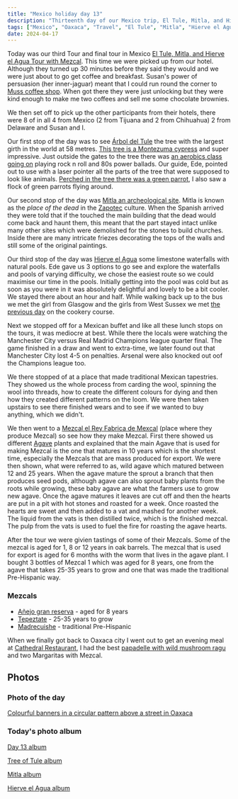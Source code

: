 ```yaml
---
title: "Mexico holiday day 13"
description: "Thirteenth day of our Mexico trip, El Tule, Mitla, and Hierve el Agua Tour with Mezcal tasting"
tags: ["Mexico", "Oaxaca", "Travel", "El Tule", "Mitla", "Hierve el Agua", "Mezcal tasting"]
date: 2024-04-17
---
```


Today was our third Tour and final tour in Mexico [El Tule, Mitla, and Hierve el Agua Tour with Mezcal](https://www.getyourguide.co.uk/oaxaca-de-juarez-l681/oaxaca-el-tule-mitla-and-hierve-el-agua-tour-w-transfer-t428000/). This time we were picked up from our hotel. Although they turned up 30 minutes before they said they would and we were just about to go get coffee and breakfast. Susan's power of persuasion (her inner-jaguar) meant that I could run round the corner to [Muss coffee shop](https://www.casaantonieta.com/muss-cafe-english). When  got there they were just unlocking but they were kind enough to make me two coffees and sell me some chocolate brownies.

We then set off to pick up the other participants from their hotels, there were 8 of in all 4 from Mexico (2 from Tijuana and 2 from Chihuahua) 2 from Delaware and Susan and I.

Our first stop of the day was to see [Árbol del Tule](https://en.wikipedia.org/wiki/%C3%81rbol_del_Tule) the tree with the largest girth in the world at 58 metres. [This tree is a Montezuma cypress](https://flickr.com/photos/dletorey/53662533228/in/album-72177720316315614/lightbox/) and super impressive. Just outside the gates to the tree there was [an aerobics class going on](https://flickr.com/photos/dletorey/53662779285/in/album-72177720316315614/lightbox/) playing rock n roll and 80s power ballads. Our guide, Ede, pointed out to use with a laser pointer all the parts of the tree that were supposed to look like animals. [Perched in the tree there was a green parrot](https://flickr.com/photos/dletorey/53662534398/in/album-72177720316315614/lightbox/), I also saw a flock of green parrots flying around.

Our second stop of the day was [Mitla an archeological site](https://en.wikipedia.org/wiki/Mitla). Mitla is known as the _place of the dead_ in the [Zapotec](https://en.wikipedia.org/wiki/Zapotec_peoples) culture. When the Spanish arrived they were told that if the touched the main building that the dead would come back and haunt them, this meant that the part stayed intact unlike many other sites which were demolished for the stones to build churches. Inside there are many intricate friezes decorating the tops of the walls and still some of the original paintings.

Our third stop of the day was [Hierve el Agua](https://en.wikipedia.org/wiki/Hierve_el_Agua) some limestone waterfalls with natural pools. Ede gave us 3 options to go see and explore the waterfalls and pools of varying difficulty, we chose the easiest route so we could maximise our time in the pools. Initially getting into the pool was cold but as soon as you were in it was absolutely delightful and lovely to be a bit cooler. We stayed there about an hour and half. While walking back up to the bus we met the girl from Glasgow and the girls from West Sussex we met [the previous day](/leets/mexico-day-12) on the cookery course.

Next we stopped off for a Mexican buffet and like all these lunch stops on the tours, it was mediocre at best. While there the locals were watching the Manchester City versus Real Madrid Champions league quarter final. The game finished in a draw and went to extra-time, we later found out that Manchester City lost 4-5 on penalties. Arsenal were also knocked out oof the Champions league too.

We there stopped of at a place that made traditional Mexican tapestries. They showed us the whole process from carding the wool, spinning the wool into threads, how to create the different colours for dying and then how they created different patterns on the loom. We were then taken upstairs to see there finished wears and to see if we wanted to buy anything, which we didn't.

We then went to a [Mezcal el Rey Fabrica de Mexcal](https://www.mezcalelrey.com/) (place where they produce Mezcal) so see how they make Mezcal. First there showed us different [Agave](https://en.wikipedia.org/wiki/Agave) plants and explained that the main Agave that is used for making Mezcal is the one that matures in 10 years which is the shortest time, especially the Mezcals that are mass produced for export. We were then shown, what were referred to as, wild agave which matured between 12 and 25 years. When the agave mature the sprout a branch that then produces seed pods, although agave can also sprout baby plants from the roots while growing, these baby agave are what the farmers use to grow new agave. Once the agave matures it leaves are cut off and then the hearts are put in a pit with hot stones and roasted for a week. Once roasted the hearts are sweet and then added to a vat and mashed for another week. The liquid from the vats is then distilled twice, which is the finished mezcal. The pulp from the vats is used to fuel the fire for roasting the agave hearts.

After the tour we were givien tastings of some of their Mezcals. Some of the mezcal is aged for 1, 8 or 12 years in oak barrels. The mezcal that is used for export is aged for 6 months with the worm that lives in the agave plant. I bought 3 bottles of Mezcal 1 which was aged for 8 years, one from the agave that takes 25-35 years to grow and one that was made the traditional Pre-Hispanic way.

### Mezcals

- [Añejo gran reserva](https://www.mezcalelrey.com/detalle.php?vino=11) - aged for 8 years
- [Tepeztate](https://www.mezcalelrey.com/detalle.php?vino=18) - 25-35 years to grow
- [Madrecuishe](https://www.mezcalelrey.com/detalle.php?vino=71) - traditional Pre-Hispanic

When we finally got back to Oaxaca city I went out to get an evening meal at [Cathedral Restaurant](https://www.restaurantecatedral.com.mx/), I had the best [papadelle with wild mushroom ragu](https://flickr.com/photos/dletorey/53662325481/in/album-72177720316296155/lightbox/) and two Margaritas with Mezcal.

## Photos

### Photo of the day

[Colourful banners in a circular pattern above a street in Oaxaca](https://flickr.com/photos/dletorey/53662311616/in/album-72177720316302496/lightbox/)

### Today's photo album

[Day 13 album](https://flickr.com/photos/dletorey/albums/72177720316296155)

[Tree of Tule album](https://flickr.com/photos/dletorey/albums/72177720316315614)

[Mitla album](https://flickr.com/photos/dletorey/albums/72177720316315669)

[Hierve el Agua album](https://flickr.com/photos/dletorey/albums/72177720316302661)

